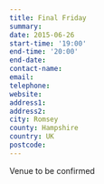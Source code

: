 ```yaml
---
title: Final Friday
summary: 
date: 2015-06-26
start-time: '19:00'
end-time: '20:00'
end-date: 
contact-name: 
email: 
telephone: 
website: 
address1: 
address2: 
city: Romsey
county: Hampshire
country: UK
postcode: 
---
```

Venue to be confirmed

